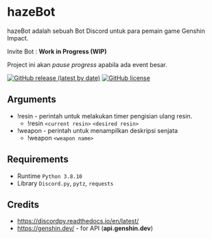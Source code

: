 # hazeBot
hazeBot adalah sebuah Bot Discord untuk para pemain game Genshin Impact.

Invite Bot : **Work in Progress (WIP)**

Project ini akan *pause progress* apabila ada event besar.

[![GitHub release (latest by date)](https://img.shields.io/github/v/release/hazekezia/hazebot_DiscordBot)](https://github.com/hazekezia/hazebot_DiscordBot/releases/)
[![GitHub license](https://img.shields.io/github/license/hazekezia/hazebot_DiscordBot?style=flat)](https://github.com/hazekezia/hazebot_DiscordBot)

## Arguments 
- !resin - perintah untuk melakukan timer pengisian ulang resin.
  - !resin `<current resin>` `<desired resin>`
- !weapon - perintah untuk menampilkan deskripsi senjata
  - !weapon `<weapon name>`

## Requirements
- Runtime `Python 3.8.10`
- Library `Discord.py`, `pytz`, `requests`

## Credits
- https://discordpy.readthedocs.io/en/latest/
- https://genshin.dev/ - for API (**api.genshin.dev**)
